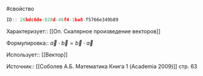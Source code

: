 #свойство

```javascript
ID:: 26bdc6de-028d-46f4-1ba8-f5766e349b89
```

Характеризует:: [[Оп. Скалярное произведение векторов]]

Формулировка:: $\vec{a} \cdot \vec{b} = \vec{b} \cdot \vec{a}$

Использует:: [[Вектор]]

Источник:: [[Соболев А.Б. Математика Книга 1 (Academia 2009)]] стр. 63